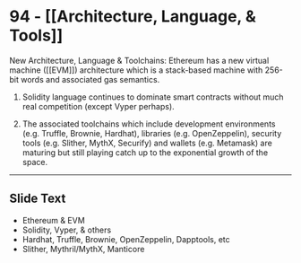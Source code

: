 # 94 - [[Architecture, Language, & Tools]]

New Architecture, Language & Toolchains: Ethereum has a new virtual machine ([[EVM]]) architecture which is a stack-based machine with 256-bit words and associated gas semantics. 

1.  Solidity language continues to dominate smart contracts without much real competition (except Vyper perhaps). 
    
2.  The associated toolchains which include development environments (e.g. Truffle, Brownie, Hardhat), libraries (e.g. OpenZeppelin), security tools (e.g. Slither, MythX, Securify) and wallets (e.g. Metamask) are maturing but still playing catch up to the exponential growth of the space.

___
## Slide Text
- Ethereum & EVM
- Solidity, Vyper, & others
- Hardhat, Truffle, Brownie, OpenZeppelin, Dapptools, etc
- Slither, Mythril/MythX, Manticore 

